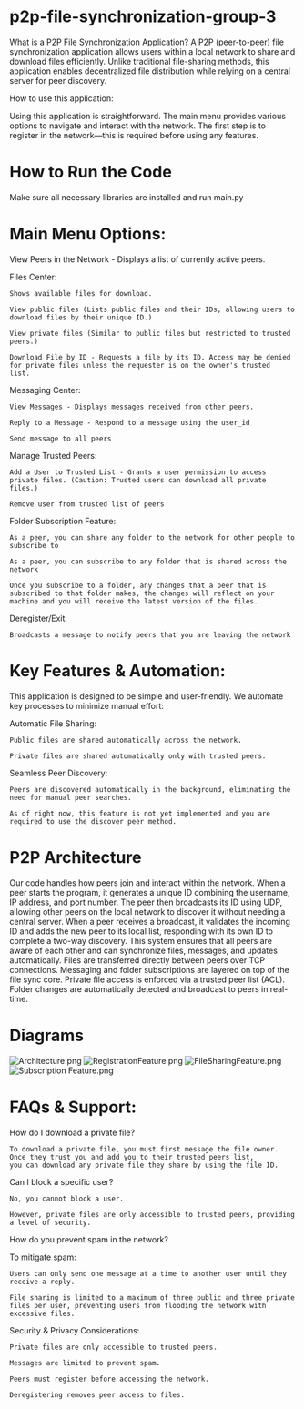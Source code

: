 # p2p-file-synchronization-group-3
What is a P2P File Synchronization Application?
	A P2P (peer-to-peer) file synchronization application allows users within a local network to share and download files efficiently. Unlike traditional file-sharing methods, this application enables decentralized file distribution while relying on a central server for peer discovery.

How to use this application:

Using this application is straightforward. The main menu provides various options to navigate and interact with the network. The first step is to register in the network—this is required before using any features.

# How to Run the Code

Make sure all necessary libraries are installed and run main.py

# Main Menu Options: 

  View Peers in the Network - Displays a list of currently active peers.
  
  Files Center: 
  
    Shows available files for download.
    
    View public files (Lists public files and their IDs, allowing users to download files by their unique ID.)
    
    View private files (Similar to public files but restricted to trusted peers.)
    
    Download File by ID - Requests a file by its ID. Access may be denied for private files unless the requester is on the owner's trusted       list.
    
  Messaging Center:
  
    View Messages - Displays messages received from other peers.
    
    Reply to a Message - Respond to a message using the user_id
    
    Send message to all peers
    
  Manage Trusted Peers:
    
    Add a User to Trusted List - Grants a user permission to access private files. (Caution: Trusted users can download all private files.)
    
    Remove user from trusted list of peers

  Folder Subscription Feature:
    
    As a peer, you can share any folder to the network for other people to subscribe to
    
    As a peer, you can subscribe to any folder that is shared across the network

    Once you subscribe to a folder, any changes that a peer that is subscribed to that folder makes, the changes will reflect on your machine and you will receive the latest version of the files.

    
  Deregister/Exit:
  
    Broadcasts a message to notify peers that you are leaving the network

# Key Features & Automation:

This application is designed to be simple and user-friendly. We automate key processes to minimize manual effort:

  Automatic File Sharing:

    Public files are shared automatically across the network.
  
    Private files are shared automatically only with trusted peers.

  Seamless Peer Discovery:
  
    Peers are discovered automatically in the background, eliminating the need for manual peer searches.
    
    As of right now, this feature is not yet implemented and you are required to use the discover peer method.

# P2P Architecture

Our code handles how peers join and interact within the network. When a peer starts the program, it generates a unique ID combining the username, IP address, and port number. The peer then broadcasts its ID using UDP, allowing other peers on the local network to discover it without needing a central server. When a peer receives a broadcast, it validates the incoming ID and adds the new peer to its local list, responding with its own ID to complete a two-way discovery. This system ensures that all peers are aware of each other and can synchronize files, messages, and updates automatically.
Files are transferred directly between peers over TCP connections.
Messaging and folder subscriptions are layered on top of the file sync core.
Private file access is enforced via a trusted peer list (ACL).
Folder changes are automatically detected and broadcast to peers in real-time.

# Diagrams

![Architecture.png](diagrams/Architecture.png)
![RegistrationFeature.png](diagrams/RegistrationFeature.png)
![FileSharingFeature.png](diagrams/FileSharingFeature.png)
![Subscription Feature.png](diagrams/Subscription%20Feature.png)

# FAQs & Support:

How do I download a private file?

    To download a private file, you must first message the file owner. Once they trust you and add you to their trusted peers list,
    you can download any private file they share by using the file ID.

Can I block a specific user?

    No, you cannot block a user.
  
    However, private files are only accessible to trusted peers, providing a level of security.

How do you prevent spam in the network?
 
To mitigate spam:
    
    Users can only send one message at a time to another user until they receive a reply.
    
    File sharing is limited to a maximum of three public and three private files per user, preventing users from flooding the network with    excessive files.
    
Security & Privacy Considerations:

    Private files are only accessible to trusted peers.
    
    Messages are limited to prevent spam.
    
    Peers must register before accessing the network.
    
    Deregistering removes peer access to files.
